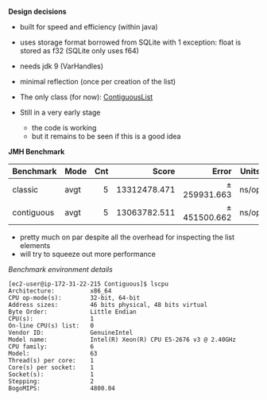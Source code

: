 **Design decisions**

* built for speed and efficiency (within java)
* uses storage format borrowed from SQLite with 1 exception: float is stored as f32 (SQLite only uses f64)
* needs jdk 9 (VarHandles)
* minimal reflection (once per creation of the list)

* The only class (for
  now): [ContiguousList](https://github.com/shautvast/Contiguous/blob/main/lib/src/main/java/com/github/shautvast/contiguous/ContiguousList.java)

* Still in a very early stage
    * the code is working
    * but it remains to be seen if this is a good idea

**JMH Benchmark**

| Benchmark  | Mode | Cnt |        Score |        Error | Units |
|------------|------|----:|-------------:|-------------:|-------|
| classic    | avgt |   5 | 13312478.471 | ± 259931.663 | ns/op |
| contiguous | avgt |   5 | 13063782.511 | ± 451500.662 | ns/op |

* pretty much on par despite all the overhead for inspecting the list elements
* will try to squeeze out more performance

*Benchmark environment details*

```
[ec2-user@ip-172-31-22-215 Contiguous]$ lscpu
Architecture:          x86_64
CPU op-mode(s):        32-bit, 64-bit
Address sizes:         46 bits physical, 48 bits virtual
Byte Order:            Little Endian
CPU(s):                1
On-line CPU(s) list:   0
Vendor ID:             GenuineIntel
Model name:            Intel(R) Xeon(R) CPU E5-2676 v3 @ 2.40GHz
CPU family:            6
Model:                 63
Thread(s) per core:    1
Core(s) per socket:    1
Socket(s):             1
Stepping:              2
BogoMIPS:              4800.04
```

